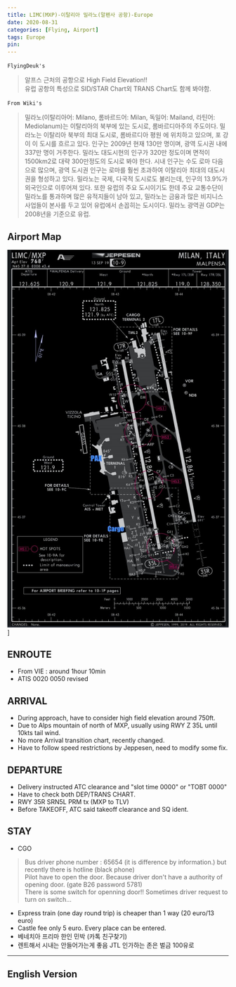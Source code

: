 ```yaml
---
title: LIMC(MXP)-이탈리아 밀라노(말펜사 공항)-Europe
date: 2020-08-31
categories: [Flying, Airport]
tags: Europe
pin:
---
```

`FlyingDeuk's`
>알프스 근처의 공항으로 High Field Elevation!! <br>
유럽 공항의 특성으로 SID/STAR Chart외 TRANS Chart도 함께 봐야함. <br>

`From Wiki's`
>밀라노(이탈리아어: Milano, 롬바르드어: Milan, 독일어: Mailand, 라틴어: Mediolanum)는 이탈리아의 북부에 있는 도시로, 롬바르디아주의 주도이다. 밀라노는 이탈리아 북부의 최대 도시로, 롬바르디아 평원 에 위치하고 있으며, 포 강이 이 도시를 흐르고 있다. 인구는 2009년 현재 130만 명이며, 광역 도시권 내에 337만 명이 거주한다. 밀라노 대도시현의 인구가 320만 정도이며 면적이 1500km2로 대략 300만정도의 도시로 봐야 한다. 시내 인구는 수도 로마 다음으로 많으며, 광역 도시권 인구는 로마를 훨씬 초과하여 이탈리아 최대의 대도시권을 형성하고 있다. 밀라노는 국제, 다국적 도시로도 불리는데, 인구의 13.9%가 외국인으로 이루어져 있다. 또한 유럽의 주요 도시이기도 한데 주요 교통수단이 밀라노를 통과하며 많은 유적지들이 남아 있고, 밀라노는 금융과 많은 비지니스 사업들이 본사를 두고 있어 유럽에서 손꼽히는 도시이다. 밀라노 광역권 GDP는 2008년을 기준으로 유럽.

## Airport Map
![mxp](/img/flying/airport/mxp_ap.jpg)]

## ENROUTE
- From VIE : around 1hour 10min
- ATIS 0020 0050 revised

## ARRIVAL
- During approach, have to consider high field elevation around 750ft.
- Due to Alps mountain of north of MXP, usually using RWY Z 35L until 10kts tail wind.
- No more Arrival transition chart, recently changed.
- Have to follow speed restrictions by Jeppesen, need to modify some fix.



## DEPARTURE
- Delivery instructed ATC clearance and "slot time 0000" or "TOBT 0000"
- Have to check both DEP/TRANS CHART.
- RWY 35R SRN5L PRM tx (MXP to TLV)
- Before TAKEOFF, ATC said takeoff clearance and SQ ident.


## STAY
- CGO
>Bus driver phone number : 65654 (it is difference by information.) but recently there is hotline (black phone)<br>
Pilot have to open the door. Because driver don't have a authority of opening door. (gate B26 password 5781)<br>
There is some switch for openning door!! Sometimes driver request to turn on switch...<br>

- Express train (one day round trip) is cheaper than 1 way (20 euro/13 euro)
- Castle fee only 5 euro. Every place can be entered.
- 베네치아 프리마 한인 민박 (카톡 친구찾기)
- 렌트해서 시내는 안들어가는게 좋음 JTL 인가하는 존은 벌금 100유로

----------
## English Version
